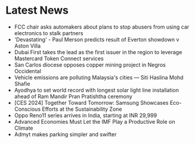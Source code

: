 # Latest News
-  FCC chair asks automakers about plans to stop abusers from using car electronics to stalk partners
-  'Devastating' - Paul Merson predicts result of Everton showdown v Aston Villa
-  Dubai First takes the lead as the first issuer in the region to leverage Mastercard Token Connect services
-  San Carlos diocese opposes copper mining project in Negros Occidental
-  Vehicle emissions are polluting Malaysia's cities — Siti Haslina Mohd Shafie
-  Ayodhya to set world record with longest solar light line installation ahead of Ram Mandir Pran Pratishtha ceremony
-  [CES 2024] Together Toward Tomorrow: Samsung Showcases Eco-Conscious Efforts at the Sustainability Zone
-  Oppo Reno11 series arrives in India, starting at INR 29,999
-  Advanced Economies Must Let the IMF Play a Productive Role on Climate
-  Admyt makes parking simpler and swifter
